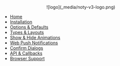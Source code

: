<p align="center">
![logo](_media/noty-v3-logo.png)
</p>

- [Home](/)
- [Installation](installation.md)
- [Options & Defaults](options.md)
- [Types & Layouts](types.md)
- [Show & Hide Animations](animations.md)
- [Web Push Notifications](push.md)
- [Confirm Dialogs](confirm.md)
- [API & Callbacks](api.md)
- [Browser Support](browsers.md)

